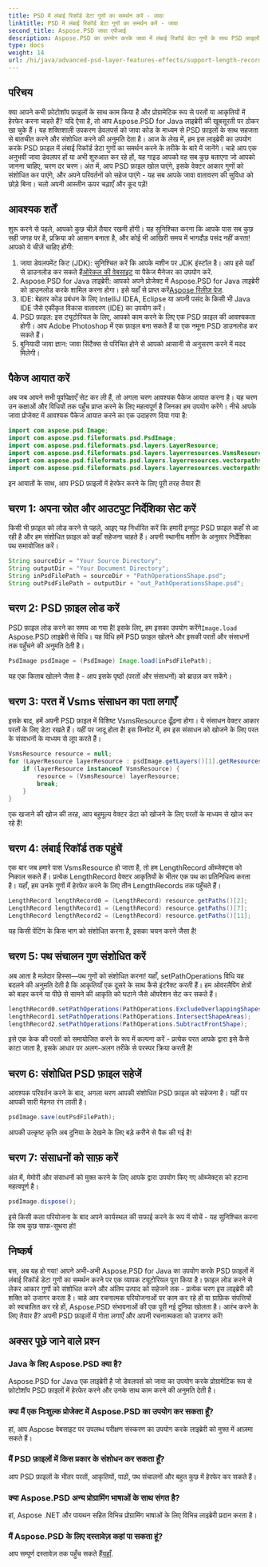 ```yaml
---
title: PSD में लंबाई रिकॉर्ड डेटा गुणों का समर्थन करें - जावा
linktitle: PSD में लंबाई रिकॉर्ड डेटा गुणों का समर्थन करें - जावा
second_title: Aspose.PSD जावा एपीआई
description: Aspose.PSD का उपयोग करके जावा में लंबाई रिकॉर्ड डेटा गुणों के साथ PSD फ़ाइलों में हेरफेर करना सीखें। सभी विवरणों के लिए इस चरण-दर-चरण मार्गदर्शिका का पालन करें।
type: docs
weight: 14
url: /hi/java/advanced-psd-layer-features-effects/support-length-record-data-properties-psd/
---
```

## परिचय
क्या आपने कभी फ़ोटोशॉप फ़ाइलों के साथ काम किया है और प्रोग्रामेटिक रूप से परतों या आकृतियों में हेरफेर करना चाहते हैं? यदि ऐसा है, तो आप Aspose.PSD for Java लाइब्रेरी की खूबसूरती पर ठोकर खा चुके हैं। यह शक्तिशाली उपकरण डेवलपर्स को जावा कोड के माध्यम से PSD फ़ाइलों के साथ सहजता से बातचीत करने और संशोधित करने की अनुमति देता है। आज के लेख में, हम इस लाइब्रेरी का उपयोग करके PSD फ़ाइल में लंबाई रिकॉर्ड डेटा गुणों का समर्थन करने के तरीके के बारे में जानेंगे। 
चाहे आप एक अनुभवी जावा डेवलपर हों या अभी शुरुआत कर रहे हों, यह गाइड आपको वह सब कुछ बताएगा जो आपको जानना चाहिए, चरण दर चरण। अंत में, आप PSD फ़ाइल खोल पाएंगे, इसके वेक्टर आकार गुणों को संशोधित कर पाएंगे, और अपने परिवर्तनों को सहेज पाएंगे - यह सब आपके जावा वातावरण की सुविधा को छोड़े बिना। चलो अपनी आस्तीन ऊपर चढ़ाएँ और कूद पड़ें!
## आवश्यक शर्तें
शुरू करने से पहले, आपको कुछ चीज़ें तैयार रखनी होंगी। यह सुनिश्चित करना कि आपके पास सब कुछ सही जगह पर है, प्रक्रिया को आसान बनाता है, और कोई भी आखिरी समय में भागदौड़ पसंद नहीं करता! आपको ये चीज़ें चाहिए होंगी:
1.  जावा डेवलपमेंट किट (JDK): सुनिश्चित करें कि आपके मशीन पर JDK इंस्टॉल है। आप इसे यहाँ से डाउनलोड कर सकते हैं[ओरेकल की वेबसाइट](https://www.oracle.com/java/technologies/javase-jdk11-downloads.html) या पैकेज मैनेजर का उपयोग करें.
2.  Aspose.PSD for Java लाइब्रेरी: आपको अपने प्रोजेक्ट में Aspose.PSD for Java लाइब्रेरी को डाउनलोड करके शामिल करना होगा। इसे यहाँ से प्राप्त करें[Aspose रिलीज़ पेज](https://releases.aspose.com/psd/java/).
3. IDE: बेहतर कोड प्रबंधन के लिए IntelliJ IDEA, Eclipse या अपनी पसंद के किसी भी Java IDE जैसे एकीकृत विकास वातावरण (IDE) का उपयोग करें।
4. PSD फ़ाइल: इस ट्यूटोरियल के लिए, आपको काम करने के लिए एक PSD फ़ाइल की आवश्यकता होगी। आप Adobe Photoshop में एक फ़ाइल बना सकते हैं या एक नमूना PSD डाउनलोड कर सकते हैं।
5. बुनियादी जावा ज्ञान: जावा सिंटैक्स से परिचित होने से आपको आसानी से अनुसरण करने में मदद मिलेगी।
## पैकेज आयात करें
अब जब आपने सभी पूर्वापेक्षाएँ सेट कर ली हैं, तो अगला चरण आवश्यक पैकेज आयात करना है। यह चरण उन कक्षाओं और विधियों तक पहुँच प्राप्त करने के लिए महत्वपूर्ण है जिनका हम उपयोग करेंगे। नीचे आपके जावा प्रोजेक्ट में आवश्यक पैकेज आयात करने का एक उदाहरण दिया गया है:
```java
import com.aspose.psd.Image;
import com.aspose.psd.fileformats.psd.PsdImage;
import com.aspose.psd.fileformats.psd.layers.LayerResource;
import com.aspose.psd.fileformats.psd.layers.layerresources.VsmsResource;
import com.aspose.psd.fileformats.psd.layers.layerresources.vectorpaths.LengthRecord;
import com.aspose.psd.fileformats.psd.layers.layerresources.vectorpaths.PathOperations;
```
इन आयातों के साथ, आप PSD फ़ाइलों में हेरफेर करने के लिए पूरी तरह तैयार हैं!

## चरण 1: अपना स्रोत और आउटपुट निर्देशिका सेट करें
किसी भी फ़ाइल को लोड करने से पहले, आइए यह निर्धारित करें कि हमारी इनपुट PSD फ़ाइल कहाँ से आ रही है और हम संशोधित फ़ाइल को कहाँ सहेजना चाहते हैं। अपनी स्थानीय मशीन के अनुसार निर्देशिका पथ समायोजित करें।
```java
String sourceDir = "Your Source Directory";
String outputDir = "Your Document Directory";
String inPsdFilePath = sourceDir + "PathOperationsShape.psd";
String outPsdFilePath = outputDir + "out_PathOperationsShape.psd";
```
## चरण 2: PSD फ़ाइल लोड करें
 PSD फ़ाइल लोड करने का समय आ गया है! इसके लिए, हम इसका उपयोग करेंगे`Image.load` Aspose.PSD लाइब्रेरी से विधि। यह विधि हमें PSD फ़ाइल खोलने और इसकी परतों और संसाधनों तक पहुँचने की अनुमति देती है।
```java
PsdImage psdImage = (PsdImage) Image.load(inPsdFilePath);
```
यह एक किताब खोलने जैसा है - आप इसके पृष्ठों (परतों और संसाधनों) को ब्राउज़ कर सकेंगे।
## चरण 3: परत में Vsms संसाधन का पता लगाएँ
इसके बाद, हमें अपनी PSD फ़ाइल में विशिष्ट VsmsResource ढूँढ़ना होगा। ये संसाधन वेक्टर आकार परतों के लिए डेटा रखते हैं। यहीं पर जादू होता है! इस स्निपेट में, हम इस संसाधन को खोजने के लिए परत के संसाधनों के माध्यम से लूप करते हैं।
```java
VsmsResource resource = null;
for (LayerResource layerResource : psdImage.getLayers()[1].getResources()) {
    if (layerResource instanceof VsmsResource) {
        resource = (VsmsResource) layerResource;
        break;
    }
}
```
एक खजाने की खोज की तरह, आप बहुमूल्य वेक्टर डेटा को खोजने के लिए परतों के माध्यम से खोज कर रहे हैं!
## चरण 4: लंबाई रिकॉर्ड तक पहुंचें
एक बार जब हमारे पास VsmsResource हो जाता है, तो हम LengthRecord ऑब्जेक्ट्स को निकाल सकते हैं। प्रत्येक LengthRecord वेक्टर आकृतियों के भीतर एक पथ का प्रतिनिधित्व करता है। यहाँ, हम उनके गुणों में हेरफेर करने के लिए तीन LengthRecords तक पहुँचते हैं।
```java
LengthRecord lengthRecord0 = (LengthRecord) resource.getPaths()[2];
LengthRecord lengthRecord1 = (LengthRecord) resource.getPaths()[7];
LengthRecord lengthRecord2 = (LengthRecord) resource.getPaths()[11];
```
यह किसी पेंटिंग के किस भाग को संशोधित करना है, इसका चयन करने जैसा है!
## चरण 5: पथ संचालन गुण संशोधित करें
अब आता है मज़ेदार हिस्सा—पथ गुणों को संशोधित करना! यहाँ, setPathOperations विधि यह बदलने की अनुमति देती है कि आकृतियाँ एक दूसरे के साथ कैसे इंटरैक्ट करती हैं। हम ओवरलैपिंग क्षेत्रों को बाहर करने या पीछे से सामने की आकृति को घटाने जैसे ऑपरेशन सेट कर सकते हैं।
```java
lengthRecord0.setPathOperations(PathOperations.ExcludeOverlappingShapes);
lengthRecord1.setPathOperations(PathOperations.IntersectShapeAreas);
lengthRecord2.setPathOperations(PathOperations.SubtractFrontShape);
```
इसे एक केक की परतों को समायोजित करने के रूप में कल्पना करें - प्रत्येक परत आपके द्वारा इसे कैसे काटा जाता है, इसके आधार पर अलग-अलग तरीके से परस्पर क्रिया करती है!
## चरण 6: संशोधित PSD फ़ाइल सहेजें
आवश्यक परिवर्तन करने के बाद, अगला चरण आपकी संशोधित PSD फ़ाइल को सहेजना है। यहीं पर आपकी सारी मेहनत रंग लाती है। 
```java
psdImage.save(outPsdFilePath);
```
आपकी उत्कृष्ट कृति अब दुनिया के देखने के लिए बड़े करीने से पैक की गई है!
## चरण 7: संसाधनों को साफ़ करें
अंत में, मेमोरी और संसाधनों को मुक्त करने के लिए आपके द्वारा उपयोग किए गए ऑब्जेक्ट्स को हटाना महत्वपूर्ण है।
```java
psdImage.dispose();
```
इसे किसी कला परियोजना के बाद अपने कार्यस्थल की सफाई करने के रूप में सोचें - यह सुनिश्चित करना कि सब कुछ साफ-सुथरा हो!
## निष्कर्ष
बस, अब यह हो गया! आपने अभी-अभी Aspose.PSD for Java का उपयोग करके PSD फ़ाइलों में लंबाई रिकॉर्ड डेटा गुणों का समर्थन करने पर एक व्यापक ट्यूटोरियल पूरा किया है। फ़ाइल लोड करने से लेकर आकार गुणों को संशोधित करने और अंतिम उत्पाद को सहेजने तक - प्रत्येक चरण इस लाइब्रेरी की शक्ति को उजागर करता है। चाहे आप रचनात्मक परियोजनाओं पर काम कर रहे हों या ग्राफ़िक संपत्तियों को स्वचालित कर रहे हों, Aspose.PSD संभावनाओं की एक पूरी नई दुनिया खोलता है। आरंभ करने के लिए तैयार हैं? अपनी PSD फ़ाइलों में गोता लगाएँ और अपनी रचनात्मकता को उजागर करें!
## अक्सर पूछे जाने वाले प्रश्न
### Java के लिए Aspose.PSD क्या है?
Aspose.PSD for Java एक लाइब्रेरी है जो डेवलपर्स को जावा का उपयोग करके प्रोग्रामेटिक रूप से फ़ोटोशॉप PSD फ़ाइलों में हेरफेर करने और उनके साथ काम करने की अनुमति देती है।
### क्या मैं एक निःशुल्क प्रोजेक्ट में Aspose.PSD का उपयोग कर सकता हूँ?
हां, आप Aspose वेबसाइट पर उपलब्ध परीक्षण संस्करण का उपयोग करके लाइब्रेरी को मुफ्त में आज़मा सकते हैं।
### मैं PSD फ़ाइलों में किस प्रकार के संशोधन कर सकता हूँ?
आप PSD फ़ाइलों के भीतर परतों, आकृतियों, पाठों, पथ संचालनों और बहुत कुछ में हेरफेर कर सकते हैं।
### क्या Aspose.PSD अन्य प्रोग्रामिंग भाषाओं के साथ संगत है?
हां, Aspose .NET और पायथन सहित विभिन्न प्रोग्रामिंग भाषाओं के लिए विभिन्न लाइब्रेरी प्रदान करता है।
### मैं Aspose.PSD के लिए दस्तावेज़ कहां पा सकता हूं?
 आप सम्पूर्ण दस्तावेज़ तक पहुँच सकते हैं[यहाँ](https://reference.aspose.com/psd/java/).